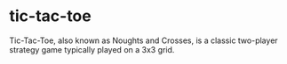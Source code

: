 # tic-tac-toe
Tic-Tac-Toe, also known as Noughts and Crosses, is a classic two-player strategy game typically played on a 3x3 grid.

